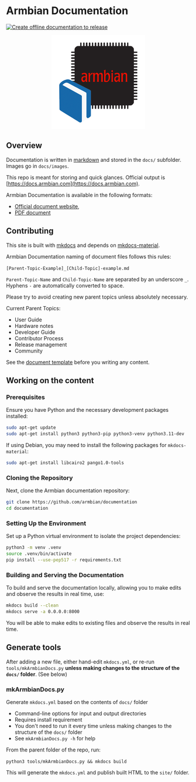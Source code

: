 # Armbian Documentation

[![Create offline documentation to release](https://github.com/armbian/documentation/actions/workflows/release.yaml/badge.svg)](https://github.com/armbian/documentation/actions/workflows/release.yaml)

<p align="center">
  <a target="_blank" href="https://docs.armbian.com">
    <img alt="logo" src="./docs/images/logo.png">
  </a>
</p>

## Overview

Documentation is written in [markdown](https://www.markdownguide.org/basic-syntax/) and stored in the `docs/` subfolder.  Images go in `docs/images`.

This repo is meant for storing and quick glances.  Official output is [https://docs.armbian.com](https://docs.armbian.com).

Armbian Documentation is available in the following formats:

* [Official document website](https://docs.armbian.com),
* [PDF document](https://github.com/armbian/documentation/releases/latest)

## Contributing

This site is built with [mkdocs](https://github.com/mkdocs/mkdocs/) and depends on [mkdocs-material](https://github.com/squidfunk/mkdocs-material).

Armbian Documentation naming of document files follows this rules:

`[Parent-Topic-Example]_[Child-Topic]-example.md`

`Parent-Topic-Name` and `Child-Topic-Name` are separated by an underscore `_`.  Hyphens `-` are automatically converted to space.

Please try to avoid creating new parent topics unless absolutely necessary.

Current Parent Topics:

* User Guide
* Hardware notes
* Developer Guide
* Contributor Process
* Release management
* Community

See the [document template](.github/DOCUMENT_TEMPLATE.md) before you writing any content.

## Working on the content

### Prerequisites

Ensure you have Python and the necessary development packages installed:

```bash
sudo apt-get update
sudo apt-get install python3 python3-pip python3-venv python3.11-dev
```

If using Debian, you may need to install the following packages for `mkdocs-material`:

```bash
sudo apt-get install libcairo2 pango1.0-tools
```

### Cloning the Repository

Next, clone the Armbian documentation repository:

```bash
git clone https://github.com/armbian/documentation
cd documentation
```

### Setting Up the Environment

Set up a Python virtual environment to isolate the project dependencies:

```bash
python3 -m venv .venv
source .venv/bin/activate
pip install --use-pep517 -r requirements.txt
```

### Building and Serving the Documentation

To build and serve the documentation locally, allowing you to make edits and observe the results in real time, use:

```bash
mkdocs build --clean
mkdocs serve -a 0.0.0.0:8000
```

You will be able to make edits to existing files and observe the results in real time.

## Generate tools
After adding a new file, either hand-edit `mkdocs.yml`, or re-run `tools/mkArmbianDocs.py` **unless making changes to the structure of the `docs/` folder**. (See below)

### mkArmbianDocs.py
Generate `mkdocs.yml` based on the contents of `docs/` folder

* Command-line options for input and output directories
* Requires install requirement
* You don't need to run it every time unless making changes to the structure of the `docs/` folder
* See `mkArmbianDocs.py -h` for help

From the parent folder of the repo, run:

`python3 tools/mkArmbianDocs.py && mkdocs build`

This will generate the `mkdocs.yml` and publish built HTML to the `site/` folder.
